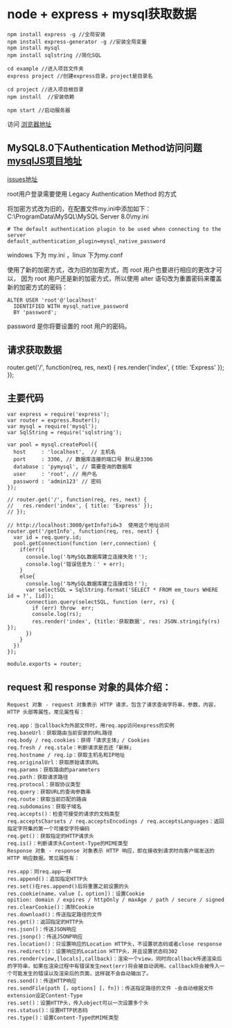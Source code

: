 # node + express + mysql获取数据

```
npm install express -g //全局安装
npm install express-generator -g //安装全局变量
npm install mysql
npm install sqlstring //简化SQL

cd example //进入项目文件夹
express project //创建express目录，project是目录名

cd project //进入项目根目录
npm install  //安装依赖

npm start //启动服务器
```
访问 [浏览器地址](http://localhost:3000)

## MySQL8.0下Authentication Method访问问题 [mysqlJS项目地址](https://github.com/mysqljs/mysql)
[issues地址](https://github.com/mysqljs/mysql/issues/1574)

root用户登录需要使用 Legacy Authentication Method 的方式

将加密方式改为旧的，在配置文件my.ini中添加如下：
C:\ProgramData\MySQL\MySQL Server 8.0\my.ini
```
# The default authentication plugin to be used when connecting to the server
default_authentication_plugin=mysql_native_password
```
windows 下为 my.ini ，linux 下为my.conf

使用了新的加密方式，改为旧的加密方式，而 root 用户也要进行相应的更改才可以，
因为 root 用户还是新的加密方式，所以使用 alter 语句改为重置密码来覆盖新的加密方式的密码：
```
ALTER USER 'root'@'localhost'
  IDENTIFIED WITH mysql_native_password
  BY 'password';
```
password 是你将要设置的 root 用户的密码。


## 请求获取数据

router.get('/', function(req, res, next) {
  res.render('index', { title: 'Express' });
}); 

## 主要代码
```
var express = require('express');
var router = express.Router();
var mysql = require('mysql');
var SqlString = require('sqlstring');

var pool = mysql.createPool({
  host     : 'localhost',  // 主机名
  port     : 3306, // 数据库连接的端口号 默认是3306
  database : 'pymysql', // 需要查询的数据库
  user     : 'root', // 用户名
  password : 'admin123' // 密码
});

// router.get('/', function(req, res, next) {
//   res.render('index', { title: 'Express' });
// });

// http://localhost:3000/getInfo?id=3  使用这个地址访问
router.get('/getInfo', function(req, res, next) {
  var id = req.query.id;
  pool.getConnection(function (err,connection) {
    if(err){
      console.log('与MySQL数据库建立连接失败！');
      console.log('错误信息为：' + err);
    }
    else{
      console.log('与MySQL数据库建立连接成功！');
      var selectSQL = SqlString.format('SELECT * FROM em_tours WHERE id = ?', [id]);
      connection.query(selectSQL, function (err, rs) {
        if (err) throw  err;
        console.log(rs);
        res.render('index', {title:'获取数据', res: JSON.stringify(rs) });
      })
    }
  })
});

module.exports = router;
```

## request 和 response 对象的具体介绍：

```
Request 对象 - request 对象表示 HTTP 请求，包含了请求查询字符串，参数，内容，HTTP 头部等属性。常见属性有：

req.app：当callback为外部文件时，用req.app访问express的实例
req.baseUrl：获取路由当前安装的URL路径
req.body / req.cookies：获得「请求主体」/ Cookies
req.fresh / req.stale：判断请求是否还「新鲜」
req.hostname / req.ip：获取主机名和IP地址
req.originalUrl：获取原始请求URL
req.params：获取路由的parameters
req.path：获取请求路径
req.protocol：获取协议类型
req.query：获取URL的查询参数串
req.route：获取当前匹配的路由
req.subdomains：获取子域名
req.accepts()：检查可接受的请求的文档类型
req.acceptsCharsets / req.acceptsEncodings / req.acceptsLanguages：返回指定字符集的第一个可接受字符编码
req.get()：获取指定的HTTP请求头
req.is()：判断请求头Content-Type的MIME类型
Response 对象 - response 对象表示 HTTP 响应，即在接收到请求时向客户端发送的 HTTP 响应数据。常见属性有：

res.app：同req.app一样
res.append()：追加指定HTTP头
res.set()在res.append()后将重置之前设置的头
res.cookie(name，value [，option])：设置Cookie
opition: domain / expires / httpOnly / maxAge / path / secure / signed
res.clearCookie()：清除Cookie
res.download()：传送指定路径的文件
res.get()：返回指定的HTTP头
res.json()：传送JSON响应
res.jsonp()：传送JSONP响应
res.location()：只设置响应的Location HTTP头，不设置状态码或者close response
res.redirect()：设置响应的Location HTTP头，并且设置状态码302
res.render(view,[locals],callback)：渲染一个view，同时向callback传递渲染后的字符串，如果在渲染过程中有错误发生next(err)将会被自动调用。callback将会被传入一个可能发生的错误以及渲染后的页面，这样就不会自动输出了。
res.send()：传送HTTP响应
res.sendFile(path [，options] [，fn])：传送指定路径的文件 -会自动根据文件extension设定Content-Type
res.set()：设置HTTP头，传入object可以一次设置多个头
res.status()：设置HTTP状态码
res.type()：设置Content-Type的MIME类型
```
